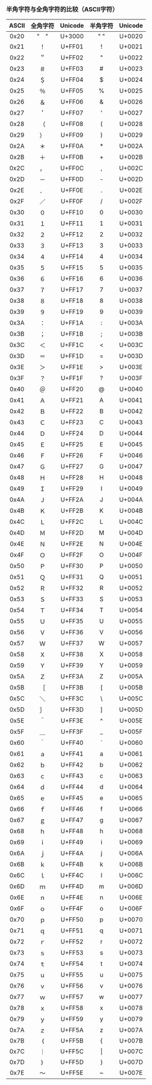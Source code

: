 ### 半角字符与全角字符的比较（ASCII字符）
| ASCII | 全角字符 | Unicode | 半角字符 | Unicode |
| :---: | :------: | :-----: | :------: | :-----: |
| 0x20  |   "　"   | U+3000  |   " "    | U+0020  |
| 0x21  |    ！    | U+FF01  |    !     | U+0021  |
| 0x22  |    ＂    | U+FF02  |    "     | U+0022  |
| 0x23  |    ＃    | U+FF03  |    #     | U+0023  |
| 0x24  |    ＄    | U+FF04  |    $     | U+0024  |
| 0x25  |    ％    | U+FF05  |    %     | U+0025  |
| 0x26  |    ＆    | U+FF06  |    &     | U+0026  |
| 0x27  |    ＇    | U+FF07  |    '     | U+0027  |
| 0x28  |    （    | U+FF08  |    (     | U+0028  |
| 0x29  |    ）    | U+FF09  |    )     | U+0029  |
| 0x2A  |    ＊    | U+FF0A  |    *     | U+002A  |
| 0x2B  |    ＋    | U+FF0B  |    +     | U+002B  |
| 0x2C  |    ，    | U+FF0C  |    ,     | U+002C  |
| 0x2D  |    －    | U+FF0D  |    -     | U+002D  |
| 0x2E  |    ．    | U+FF0E  |    .     | U+002E  |
| 0x2F  |    ／    | U+FF0F  |    /     | U+002F  |
| 0x30  |    ０    | U+FF10  |    0     | U+0030  |
| 0x31  |    １    | U+FF11  |    1     | U+0031  |
| 0x32  |    ２    | U+FF12  |    2     | U+0032  |
| 0x33  |    ３    | U+FF13  |    3     | U+0033  |
| 0x34  |    ４    | U+FF14  |    4     | U+0034  |
| 0x35  |    ５    | U+FF15  |    5     | U+0035  |
| 0x36  |    ６    | U+FF16  |    6     | U+0036  |
| 0x37  |    ７    | U+FF17  |    7     | U+0037  |
| 0x38  |    ８    | U+FF18  |    8     | U+0038  |
| 0x39  |    ９    | U+FF19  |    9     | U+0039  |
| 0x3A  |    ：    | U+FF1A  |    :     | U+003A  |
| 0x3B  |    ；    | U+FF1B  |    ;     | U+003B  |
| 0x3C  |    ＜    | U+FF1C  |    <     | U+003C  |
| 0x3D  |    ＝    | U+FF1D  |    =     | U+003D  |
| 0x3E  |    ＞    | U+FF1E  |    >     | U+003E  |
| 0x3F  |    ？    | U+FF1F  |    ?     | U+003F  |
| 0x40  |    ＠    | U+FF20  |    @     | U+0040  |
| 0x41  |    Ａ    | U+FF21  |    A     | U+0041  |
| 0x42  |    Ｂ    | U+FF22  |    B     | U+0042  |
| 0x43  |    Ｃ    | U+FF23  |    C     | U+0043  |
| 0x44  |    Ｄ    | U+FF24  |    D     | U+0044  |
| 0x45  |    Ｅ    | U+FF25  |    E     | U+0045  |
| 0x46  |    Ｆ    | U+FF26  |    F     | U+0046  |
| 0x47  |    Ｇ    | U+FF27  |    G     | U+0047  |
| 0x48  |    Ｈ    | U+FF28  |    H     | U+0048  |
| 0x49  |    Ｉ    | U+FF29  |    I     | U+0049  |
| 0x4A  |    Ｊ    | U+FF2A  |    J     | U+004A  |
| 0x4B  |    Ｋ    | U+FF2B  |    K     | U+004B  |
| 0x4C  |    Ｌ    | U+FF2C  |    L     | U+004C  |
| 0x4D  |    Ｍ    | U+FF2D  |    M     | U+004D  |
| 0x4E  |    Ｎ    | U+FF2E  |    N     | U+004E  |
| 0x4F  |    Ｏ    | U+FF2F  |    O     | U+004F  |
| 0x50  |    Ｐ    | U+FF30  |    P     | U+0050  |
| 0x51  |    Ｑ    | U+FF31  |    Q     | U+0051  |
| 0x52  |    Ｒ    | U+FF32  |    R     | U+0052  |
| 0x53  |    Ｓ    | U+FF33  |    S     | U+0053  |
| 0x54  |    Ｔ    | U+FF34  |    T     | U+0054  |
| 0x55  |    Ｕ    | U+FF35  |    U     | U+0055  |
| 0x56  |    Ｖ    | U+FF36  |    V     | U+0056  |
| 0x57  |    Ｗ    | U+FF37  |    W     | U+0057  |
| 0x58  |    Ｘ    | U+FF38  |    X     | U+0058  |
| 0x59  |    Ｙ    | U+FF39  |    Y     | U+0059  |
| 0x5A  |    Ｚ    | U+FF3A  |    Z     | U+005A  |
| 0x5B  |    ［    | U+FF3B  |    [     | U+005B  |
| 0x5C  |    ＼    | U+FF3C  |    \     | U+005C  |
| 0x5D  |    ］    | U+FF3D  |    ]     | U+005D  |
| 0x5E  |    ＾    | U+FF3E  |    ^     | U+005E  |
| 0x5F  |    ＿    | U+FF3F  |    _     | U+005F  |
| 0x60  |    ｀    | U+FF40  |    `     | U+0060  |
| 0x61  |    ａ    | U+FF41  |    a     | U+0061  |
| 0x62  |    ｂ    | U+FF42  |    b     | U+0062  |
| 0x63  |    ｃ    | U+FF43  |    c     | U+0063  |
| 0x64  |    ｄ    | U+FF44  |    d     | U+0064  |
| 0x65  |    ｅ    | U+FF45  |    e     | U+0065  |
| 0x66  |    ｆ    | U+FF46  |    f     | U+0066  |
| 0x67  |    ｇ    | U+FF47  |    g     | U+0067  |
| 0x68  |    ｈ    | U+FF48  |    h     | U+0068  |
| 0x69  |    ｉ    | U+FF49  |    i     | U+0069  |
| 0x6A  |    ｊ    | U+FF4A  |    j     | U+006A  |
| 0x6B  |    ｋ    | U+FF4B  |    k     | U+006B  |
| 0x6C  |    ｌ    | U+FF4C  |    l     | U+006C  |
| 0x6D  |    ｍ    | U+FF4D  |    m     | U+006D  |
| 0x6E  |    ｎ    | U+FF4E  |    n     | U+006E  |
| 0x6F  |    ｏ    | U+FF4F  |    o     | U+006F  |
| 0x70  |    ｐ    | U+FF50  |    p     | U+0070  |
| 0x71  |    ｑ    | U+FF51  |    q     | U+0071  |
| 0x72  |    ｒ    | U+FF52  |    r     | U+0072  |
| 0x73  |    ｓ    | U+FF53  |    s     | U+0073  |
| 0x74  |    ｔ    | U+FF54  |    t     | U+0074  |
| 0x75  |    ｕ    | U+FF55  |    u     | U+0075  |
| 0x76  |    ｖ    | U+FF56  |    v     | U+0076  |
| 0x77  |    ｗ    | U+FF57  |    w     | U+0077  |
| 0x78  |    ｘ    | U+FF58  |    x     | U+0078  |
| 0x79  |    ｙ    | U+FF59  |    y     | U+0079  |
| 0x7A  |    ｚ    | U+FF5A  |    z     | U+007A  |
| 0x7B  |    ｛    | U+FF5B  |    {     | U+007B  |
| 0x7C  |    ｜    | U+FF5C  |    \|    | U+007C  |
| 0x7D  |    ｝    | U+FF5D  |    }     | U+007D  |
| 0x7E  |    ～    | U+FF5E  |    ~     | U+007E  |

